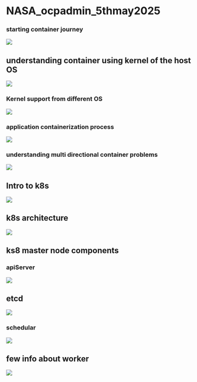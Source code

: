 # NASA_ocpadmin_5thmay2025

### starting container journey 

<img src="ocp1.png">

## understanding container using kernel of the host OS 

<img src="ocp2.png">

### Kernel support from different OS 

<img src="ocp3.png">


 ### application containerization process 

<img src="ocp4.png">

### understanding multi directional container problems

<img src="ocp5.png">

## Intro to k8s 

<img src="k8s1.png">

## k8s architecture 

<img src="k8s2.png">

## ks8 master node components 

### apiServer 

<img src="apis.png">

## etcd 

<img src="etcd.png">

### schedular

<img src="sch.png">

## few info about worker 

<img src="w1.png">